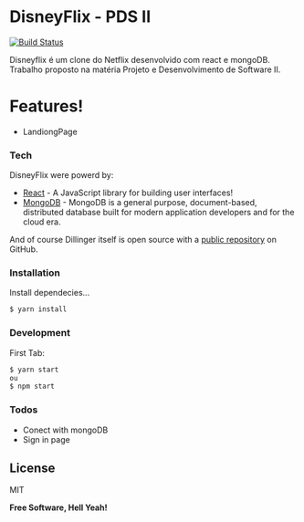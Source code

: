 # DisneyFlix - PDS II

[![Build Status](https://travis-ci.org/joemccann/dillinger.svg?branch=master)](https://travis-ci.org/joemccann/dillinger)

Disneyflix é um clone do Netflix desenvolvido com react e mongoDB. Trabalho proposto na matéria Projeto e Desenvolvimento de Software II.

# Features!

  - LandiongPage
  



### Tech

DisneyFlix were powerd by:

* [React] - A JavaScript library for building user interfaces!
* [MongoDB] - MongoDB is a general purpose, document-based, distributed database built for modern application developers and for the cloud era. 


And of course Dillinger itself is open source with a [public repository][dill]
 on GitHub.

### Installation

Install dependecies...

```sh
$ yarn install
```


### Development


First Tab:
```sh
$ yarn start
ou
$ npm start
```



### Todos

 - Conect with mongoDB
 - Sign in page

License
----

MIT


**Free Software, Hell Yeah!**

[//]: # (These are reference links used in the body of this note and get stripped out when the markdown processor does its job. There is no need to format nicely because it shouldn't be seen. Thanks SO - http://stackoverflow.com/questions/4823468/store-comments-in-markdown-syntax)


   [dill]: <https://github.com/joemccann/dillinger>
   [git-repo-url]: <https://github.com/joemccann/dillinger.git>
   [john gruber]: <http://daringfireball.net>
   [df1]: <http://daringfireball.net/projects/markdown/>
   [markdown-it]: <https://github.com/markdown-it/markdown-it>
   [node.js]: <http://nodejs.org>
   [mongoDB]: <https://www.mongodb.com/>
   [react]: <https://reactjs.org/>
  

   [PlDb]: <https://github.com/joemccann/dillinger/tree/master/plugins/dropbox/README.md>
   [PlGh]: <https://github.com/joemccann/dillinger/tree/master/plugins/github/README.md>
   [PlGd]: <https://github.com/joemccann/dillinger/tree/master/plugins/googledrive/README.md>
   [PlOd]: <https://github.com/joemccann/dillinger/tree/master/plugins/onedrive/README.md>
   [PlMe]: <https://github.com/joemccann/dillinger/tree/master/plugins/medium/README.md>
   [PlGa]: <https://github.com/RahulHP/dillinger/blob/master/plugins/googleanalytics/README.md>
